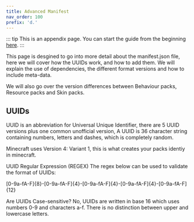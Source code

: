 ```yaml
---
title: Advanced Manifest
nav_order: 100
prefix: 'd.'
---
```


::: tip
This is an appendix page. You can start the guide from the beginning [here](/guide/index).
:::

This page is desgined to go into more detail about the manifest.json file, here we will cover how the UUIDs work, and how to add them. We will explain the use of dependencies, the different format versions and how to include meta-data.

We will also go over the version differences between Behaviour packs, Resource packs and Skin packs.

## UUIDs

UUID is an abbreviation for Universal Unique Identifier, there are 5 UUID versions plus one common unofficial version, A UUID is 36 character string containing numbers, letters and dashes, which is completely random. 

Minecraft uses Version 4: Variant 1, this is what creates your packs identiy in minecraft.

UUID Regular Expression (REGEX)
The regex below can be used to validate the format of UUIDs:

[0-9a-fA-F]{8}-[0-9a-fA-F]{4}-[0-9a-fA-F]{4}-[0-9a-fA-F]{4}-[0-9a-fA-F]{12}

Are UUIDs Case-sensitive?
No, UUIDs are written in base 16 which uses numbers 0-9 and characters a-f. There is no distinction between upper and lowercase letters.
